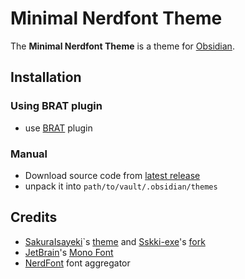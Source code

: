 # Minimal Nerdfont Theme
The **Minimal Nerdfont Theme** is a theme for [Obsidian](https://obsidian.md).
## Installation
### Using BRAT plugin
- use [BRAT](https://github.com/TfTHacker/obsidian42-brat) plugin
### Manual
- Download source code from [latest release](https://github.com/xavwe/obsidian-minimal-amoled-theme/releases/latest)
- unpack it into `path/to/vault/.obsidian/themes`
## Credits
- [SakuraIsayeki](https://github.com/SakuraIsayeki)`s [theme](https://github.com/SakuraIsayeki/vanilla-amoled-theme) and [Sskki-exe](https://github.com/Sskki-exe)'s [fork](https://github.com/Sskki-exe/vanilla-amoled-theme-color/tree/master)
- [JetBrain](https://www.jetbrains.com/)'s [Mono Font](https://www.jetbrains.com/lp/mono/)
- [NerdFont](https://github.com/ryanoasis/nerd-fonts) font aggregator

